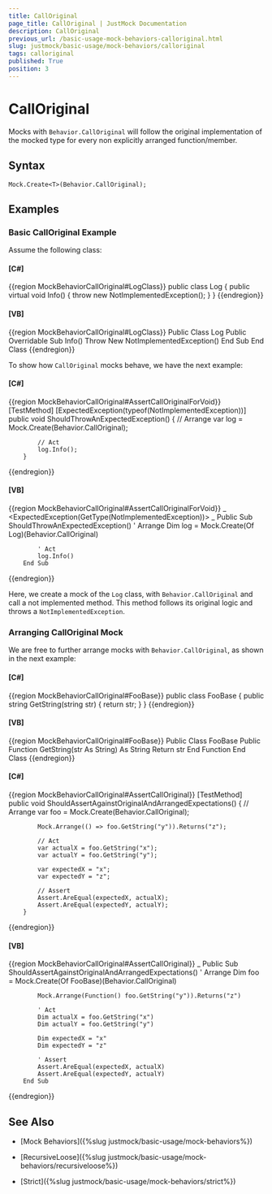 ```yaml
---
title: CallOriginal
page_title: CallOriginal | JustMock Documentation
description: CallOriginal
previous_url: /basic-usage-mock-behaviors-calloriginal.html
slug: justmock/basic-usage/mock-behaviors/calloriginal
tags: calloriginal
published: True
position: 3
---
```


# CallOriginal

Mocks with `Behavior.CallOriginal` will follow the original implementation of the mocked type for every non explicitly arranged function/member.

## Syntax

`Mock.Create<T>(Behavior.CallOriginal);`

## Examples

### Basic CallOriginal Example

Assume the following class:
          
  #### __[C#]__

  {{region MockBehaviorCallOriginal#LogClass}}
    public class Log
    {
        public virtual void Info()
        {
            throw new NotImplementedException();
        }
    }
  {{endregion}}

  #### __[VB]__

  {{region MockBehaviorCallOriginal#LogClass}}
    Public Class Log
        Public Overridable Sub Info()
            Throw New NotImplementedException()
        End Sub
    End Class
  {{endregion}}

To show how `CallOriginal` mocks behave, we have the next example:

  #### __[C#]__

  {{region MockBehaviorCallOriginal#AssertCallOriginalForVoid}}
    [TestMethod]
        [ExpectedException(typeof(NotImplementedException))]
        public void ShouldThrowAnExpectedException()
        {
            // Arrange
            var log = Mock.Create<Log>(Behavior.CallOriginal);

            // Act
            log.Info();
        }
  {{endregion}}

  #### __[VB]__

  {{region MockBehaviorCallOriginal#AssertCallOriginalForVoid}}
    <TestMethod> _
        <ExpectedException(GetType(NotImplementedException))> _
        Public Sub ShouldThrowAnExpectedException()
            ' Arrange
            Dim log = Mock.Create(Of Log)(Behavior.CallOriginal)

            ' Act
            log.Info()
        End Sub
  {{endregion}}

Here, we create a mock of the `Log` class, with `Behavior.CallOriginal` and call a not implemented method. This method follows its original logic and throws a `NotImplementedException`.

### Arranging CallOriginal Mock

We are free to further arrange mocks with `Behavior.CallOriginal`, as shown in the next example:
          
  #### __[C#]__

  {{region MockBehaviorCallOriginal#FooBase}}
    public class FooBase
    {
        public string GetString(string str)
        {
            return str;
        }
    }
  {{endregion}}

  #### __[VB]__

  {{region MockBehaviorCallOriginal#FooBase}}
    Public Class FooBase
        Public Function GetString(str As String) As String
            Return str
        End Function
    End Class
  {{endregion}}

  #### __[C#]__

  {{region MockBehaviorCallOriginal#AssertCallOriginal}}
    [TestMethod]
        public void ShouldAssertAgainstOriginalAndArrangedExpectations()
        {
            // Arrange
            var foo = Mock.Create<FooBase>(Behavior.CallOriginal);

            Mock.Arrange(() => foo.GetString("y")).Returns("z");

            // Act
            var actualX = foo.GetString("x");
            var actualY = foo.GetString("y");

            var expectedX = "x";
            var expectedY = "z";

            // Assert
            Assert.AreEqual(expectedX, actualX);
            Assert.AreEqual(expectedY, actualY);
        }
  {{endregion}}

  #### __[VB]__

  {{region MockBehaviorCallOriginal#AssertCallOriginal}}
    <TestMethod> _
        Public Sub ShouldAssertAgainstOriginalAndArrangedExpectations()
            ' Arrange
            Dim foo = Mock.Create(Of FooBase)(Behavior.CallOriginal)

            Mock.Arrange(Function() foo.GetString("y")).Returns("z")

            ' Act
            Dim actualX = foo.GetString("x")
            Dim actualY = foo.GetString("y")

            Dim expectedX = "x"
            Dim expectedY = "z"

            ' Assert
            Assert.AreEqual(expectedX, actualX)
            Assert.AreEqual(expectedY, actualY)
        End Sub
  {{endregion}}

## See Also

 * [Mock Behaviors]({%slug justmock/basic-usage/mock-behaviors%})

 * [RecursiveLoose]({%slug justmock/basic-usage/mock-behaviors/recursiveloose%})

 * [Strict]({%slug justmock/basic-usage/mock-behaviors/strict%})

